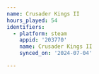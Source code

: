 ```yaml
---
name: Crusader Kings II
hours_played: 54
identifiers:
  - platform: steam
    appid: '203770'
    name: Crusader Kings II
    synced_on: '2024-07-04'

---
```

